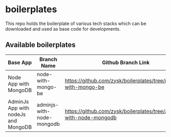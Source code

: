# boilerplates
This repo holds the boilerplate of various tech stacks which can be downloaded and used as base code for developments.


## Available boilerplates

| Base App | Branch Name | Github Branch Link |
| - | - | - |
|Node App with MongoDB|node-with-mongo-be|https://github.com/zysk/boilerplates/tree/node-with-mongo-be
|AdminJs App with nodeJs and MongoDB|adminjs-with-node-mongodb|https://github.com/zysk/boilerplates/tree/adminjs-with-node-mongodb

